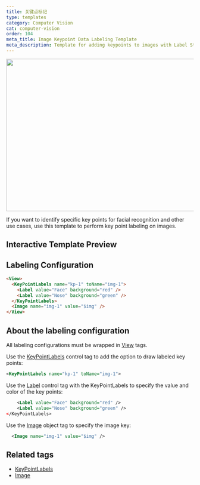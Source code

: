 ```yaml
---
title: 关键点标记
type: templates
category: Computer Vision
cat: computer-vision
order: 104
meta_title: Image Keypoint Data Labeling Template
meta_description: Template for adding keypoints to images with Label Studio for your machine learning and data science projects.
---
```


<img src="/images/templates/keypoints.png" alt="" class="gif-border" width="552px" height="408px"/>

If you want to identify specific key points for facial recognition and other use cases, use this template to perform key point labeling on images.

## Interactive Template Preview

<div id="main-preview"></div>

## Labeling Configuration

```html
<View>
  <KeyPointLabels name="kp-1" toName="img-1">
    <Label value="Face" background="red" />
    <Label value="Nose" background="green" />
  </KeyPointLabels>
  <Image name="img-1" value="$img" />
</View>
```

## About the labeling configuration

All labeling configurations must be wrapped in [View](/tags/view.html) tags.


Use the [KeyPointLabels](/tags/keypointlabels.html) control tag to add the option to draw labeled key points:
```xml
<KeyPointLabels name="kp-1" toName="img-1">
```
  
Use the [Label](/tags/label.html) control tag with the KeyPointLabels to specify the value and color of the key points:
```xml
    <Label value="Face" background="red" />
    <Label value="Nose" background="green" />
</KeyPointLabels>
```

Use the [Image](/tags/image.html) object tag to specify the image key: 
```xml
  <Image name="img-1" value="$img" />
```

## Related tags

- [KeyPointLabels](/tags/keypointlabels.html)
- [Image](/tags/image.html)